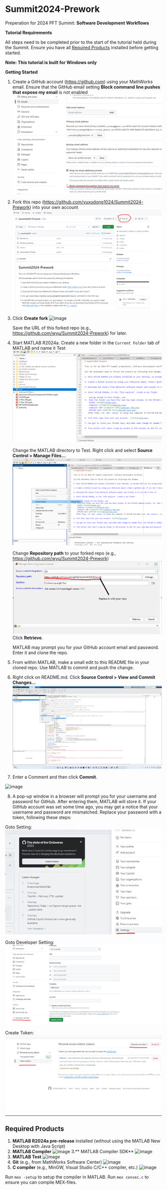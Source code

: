 # Summit2024-Prework

Preperation for 2024 PFT Summit: **Software Development Workflows**

**Tutorial Requirements**

All steps need to be completed prior to the start of the tutorial held during the Summit.  Ensure you have all [Required Products](#required-products) installed before getting started.</p>
**Note: This tutorial is built for Windows only**

**Getting Started**
1. Create a GitHub account (https://github.com) using your MathWorks email.  Ensure that the GitHub email setting **Block command line pushes that expose my email** is not enabled
   ![gitemail](gitemail.png) 

2. Fork this repo (https://github.com/yuxudong1024/Summit2024-Prework) into your own account ![fork](fork.png)

3. Click **Create fork**
   ![image](https://github.com/yuxudong1024/Summit2024-Prework/assets/39162415/8f82847a-94b7-4f5b-b946-03f4e5477d0a)

   Save the URL of this forked repo (e.g., https://github.com/wyu/Summit2024-Prework) for later.
   
4. Start MATLAB R2024a.  Create a new folder in the `Current Folder` tab of MATLAB and name it Test
   ![folder](folder.png)
 
   Change the MATLAB directory to Test.  Right click and select **Source Control > Manage Files...**
   ![GitClone1](GitClone1.png)

   Change **Repository path** to your forked repo (e.g., https://github.com/wyu/Summit2024-Prework)
   ![GitClone2](GitClone2.png)  Click **Retrieve**.

   MATLAB may prompt you for your GitHub account email and password.  Enter it and clone the repo.

5. From within MATLAB, make a small edit to this README file in your cloned repo. Use MATLAB to commit and push the change.
   
6. Right click on README.md.  Click **Source Control > View and Commit Changes...**  ![push](push.png)
   
7. Enter a Comment and then click **Commit**.

![image](https://github.com/yuxudong1024/Summit2024-Prework/assets/39162415/4c011776-f20a-404b-9193-8e8b6e327f30)  

8. A pop-up window in a browser will prompt you for your username and password for GitHub.  After entering them, MATLAB will store it. If your GitHub account was set some time ago, you may get a notice that your username and password are mismatched.  Replace your password with a token, following these steps:

  Goto Setting:![token1](token1.png)

  Goto Developer Setting:![token2](token2.png)

  Create Token:![token3](token3.png)

***

## Required Products
1. **MATLAB R2024a pre-release** installed (without using the MATLAB New Desktop with Java Script)
2. **MATLAB Compiler**
   ![image](https://github.com/yuxudong1024/Summit2024-Prework/assets/39162415/e86a998c-cb97-4fec-ac4b-1535c6ea8dca)
3.** MATLAB Compiler SDK**
   ![image](https://github.com/yuxudong1024/Summit2024-Prework/assets/39162415/5350db40-5fb4-4464-be37-0e35ec060949)
4. **MATLAB Test**
   ![image](https://github.com/yuxudong1024/Summit2024-Prework/assets/39162415/c4a609a0-c011-41c5-87ba-79e49766eb50)
5. **Git** (e.g., from MathWorks Software Center)
   ![image](https://github.com/yuxudong1024/Summit2024-Prework/assets/39162415/b57387e8-2329-4512-b80b-9ece18ceb1bc)
6. **C compiler** (e.g., MinGW, Visual Studio C/C++ compiler, etc.)
   ![image](https://github.com/yuxudong1024/Summit2024-Prework/assets/39162415/89e2de73-f1d6-4c11-b7e3-3be23f195b87)

  Run  `mex -setup` to setup the compiler in MATLAB.  Run `mex convec.c` to ensure you can compile MEX-files.
